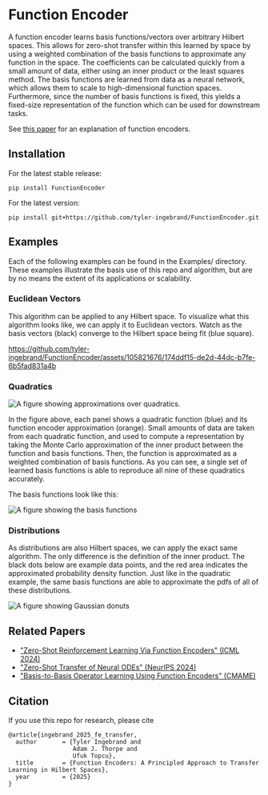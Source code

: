 # Function Encoder

A function encoder learns basis functions/vectors over arbitrary Hilbert spaces. This allows for zero-shot transfer within this learned by space by using a weighted combination of the basis functions to approximate any function in the space. The coefficients can be calculated quickly from a small amount of data, either using an inner product or the least squares method. The basis functions are learned from data as a neural network, which allows them to scale to high-dimensional function spaces. Furthermore, since the number of basis functions is fixed, this yields a fixed-size representation of the function which can be used for downstream tasks. 

See [this paper](https://arxiv.org/abs/2501.18373) for an explanation of function encoders. 

## Installation
For the latest stable release:
```commandline
pip install FunctionEncoder
```
For the latest version:
```commandline
pip install git+https://github.com/tyler-ingebrand/FunctionEncoder.git
```


## Examples

Each of the following examples can be found in the Examples/ directory. These examples illustrate the basis use of this repo and algorithm, but are by no means the extent of its applications or scalability. 

### Euclidean Vectors

This algorithm can be applied to any Hilbert space. To visualize what this algorithm looks like, we can apply it to Euclidean vectors. Watch as the basis vectors (black) converge to the Hilbert space being fit (blue square).

https://github.com/tyler-ingebrand/FunctionEncoder/assets/105821676/174ddf15-de2d-44dc-b7fe-6b5fad831a4b

### Quadratics

![A figure showing approximations over quadratics.](imgs/plot.png)

In the figure above, each panel shows a quadratic function (blue) and its function encoder approximation (orange). Small amounts of data are taken from each quadratic function, and used to compute a representation by taking the Monte Carlo approximation of the inner product between the function and basis functions. Then, the function is approximated as a weighted combination of basis functions. As you can see, a single set of learned basis functions is able to reproduce all nine of these quadratics accurately. 

The basis functions look like this:

![A figure showing the basis functions](imgs/basis.png)

### Distributions

As distributions are also Hilbert spaces, we can apply the exact same algorithm. The only difference is the definition of the inner product. The black dots below are example data points, and the red area indicates the approximated probability density function. Just like in the quadratic example, the same basis functions are able to approximate the pdfs of all of these distributions. 

![A figure showing Gaussian donuts](imgs/donuts.png)

## Related Papers

* ["Zero-Shot Reinforcement Learning Via Function Encoders" (ICML 2024)](https://arxiv.org/abs/2401.17173)
* ["Zero-Shot Transfer of Neural ODEs" (NeurIPS 2024)](https://arxiv.org/abs/2405.08954)
* ["Basis-to-Basis Operator Learning Using Function Encoders" (CMAME)](https://arxiv.org/abs/2410.00171)


## Citation

If you use this repo for research, please cite 

```
@article{ingebrand_2025_fe_transfer,
  author       = {Tyler Ingebrand and
                  Adam J. Thorpe and
                  Ufuk Topcu},
  title        = {Function Encoders: A Principled Approach to Transfer Learning in Hilbert Spaces},
  year         = {2025}
}
```
